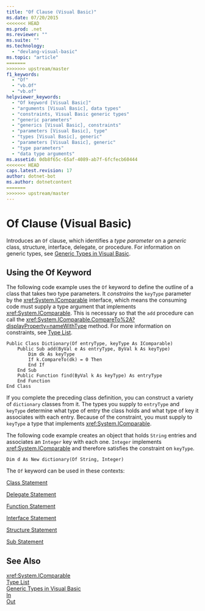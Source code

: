 ```yaml
---
title: "Of Clause (Visual Basic)"
ms.date: 07/20/2015
<<<<<<< HEAD
ms.prod: .net
ms.reviewer: ""
ms.suite: ""
ms.technology: 
  - "devlang-visual-basic"
ms.topic: "article"
=======
>>>>>>> upstream/master
f1_keywords: 
  - "Of"
  - "vb.Of"
  - "vb.of"
helpviewer_keywords: 
  - "Of keyword [Visual Basic]"
  - "arguments [Visual Basic], data types"
  - "constraints, Visual Basic generic types"
  - "generic parameters"
  - "generics [Visual Basic], constraints"
  - "parameters [Visual Basic], type"
  - "types [Visual Basic], generic"
  - "parameters [Visual Basic], generic"
  - "type parameters"
  - "data type arguments"
ms.assetid: 0db8f65c-65af-4089-ab7f-6fcfecb60444
<<<<<<< HEAD
caps.latest.revision: 17
author: dotnet-bot
ms.author: dotnetcontent
=======
>>>>>>> upstream/master
---
```

# Of Clause (Visual Basic)
Introduces an `Of` clause, which identifies a *type parameter* on a *generic* class, structure, interface, delegate, or procedure. For information on generic types, see [Generic Types in Visual Basic](../../../visual-basic/programming-guide/language-features/data-types/generic-types.md).  
  
## Using the Of Keyword  
 The following code example uses the `Of` keyword to define the outline of a class that takes two type parameters. It *constrains* the `keyType` parameter by the <xref:System.IComparable> interface, which means the consuming code must supply a type argument that implements <xref:System.IComparable>. This is necessary so that the `add` procedure can call the <xref:System.IComparable.CompareTo%2A?displayProperty=nameWithType> method. For more information on constraints, see [Type List](../../../visual-basic/language-reference/statements/type-list.md).  
  
```  
Public Class Dictionary(Of entryType, keyType As IComparable)  
    Public Sub add(ByVal e As entryType, ByVal k As keyType)  
        Dim dk As keyType  
        If k.CompareTo(dk) = 0 Then  
        End If  
    End Sub  
    Public Function find(ByVal k As keyType) As entryType  
    End Function  
End Class  
```  
  
 If you complete the preceding class definition, you can construct a variety of `dictionary` classes from it. The types you supply to `entryType` and `keyType` determine what type of entry the class holds and what type of key it associates with each entry. Because of the constraint, you must supply to `keyType` a type that implements <xref:System.IComparable>.  
  
 The following code example creates an object that holds `String` entries and associates an `Integer` key with each one. `Integer` implements <xref:System.IComparable> and therefore satisfies the constraint on `keyType`.  
  
```  
Dim d As New dictionary(Of String, Integer)  
```  
  
 The `Of` keyword can be used in these contexts:  
  
 [Class Statement](../../../visual-basic/language-reference/statements/class-statement.md)  
  
 [Delegate Statement](../../../visual-basic/language-reference/statements/delegate-statement.md)  
  
 [Function Statement](../../../visual-basic/language-reference/statements/function-statement.md)  
  
 [Interface Statement](../../../visual-basic/language-reference/statements/interface-statement.md)  
  
 [Structure Statement](../../../visual-basic/language-reference/statements/structure-statement.md)  
  
 [Sub Statement](../../../visual-basic/language-reference/statements/sub-statement.md)  
  
## See Also  
 <xref:System.IComparable>  
 [Type List](../../../visual-basic/language-reference/statements/type-list.md)  
 [Generic Types in Visual Basic](../../../visual-basic/programming-guide/language-features/data-types/generic-types.md)  
 [In](../../../visual-basic/language-reference/modifiers/in-generic-modifier.md)  
 [Out](../../../visual-basic/language-reference/modifiers/out-generic-modifier.md)
